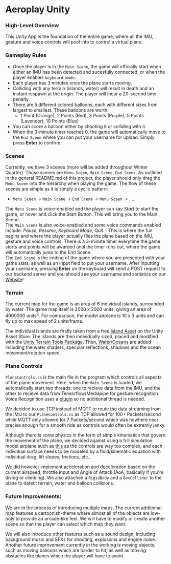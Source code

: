 # Aeroplay Unity
### High-Level Overview

This Unity App is the foundation of the entire game, where all the IMU, gesture and voice controls will pool into to control a virtual plane. 

### Gameplay Rules
- Once the player is in the `Main Scene`, the game will officially start when either an IMU has been detected and sucesfully connected, or when the player enables `keyboard mode`.
- Each player has 3 minutes once the plane starts moving.
- Colliding with any terrain (islands, water) will result in death and an instant respawn at the origin. The player will incur a 20-second time penalty.
- There are 5 different colored balloons, each with different sizes from largest to smallest. These balloons are worth: 
  - 1 Point (Orange), 2 Points (Red), 3 Points (Purple), 5 Points (Lavender), 10 Points (Blue)
- You can score a balloon either by shooting it or colliding with it.
- When the 3-minute timer reaches 0, the game will automatically move to the `End Scene` where you can put your username for upload. Simply press **Enter** to confirm. 

### Scenes
Currently, we have 3 scenes (more will be added throughout Winter Quarter). Those scenes are `Menu Sceen`,  `Main Scene`,  `End Scene`. As outlined in the general README.md of this project, the player should only drag the `Menu Sceen` into the hierarchy when playing the game. The flow of these scenes are simple as it is simply a cyclic pattern: <br>
 - `Menu Sceen` -> `Main Scene` -> `End Scene` -> `Menu Sceen`  -> .....

The `Menu Scene` is voice-enabled and the player can say *Start* to start the game, or hover and click the Start Button. This will bring you to the Main Scene.<br>
The `Main Scene` is also voice-enabled and some voice commands enabled include: *Pause*, *Resume*, *Keyboard Mode*, *Quit*... This is where the fun begins and where the player actually flies the plane based on the IMU, gesture and voice controls. There is a 3-minute timer everytime the game starts and points will be awarded until the timer runs out, where the game will automatically jump to the End Scene. <br>
The `End Scene` is the ending of the game where you are presented with your game stats, as well as an input field to put your username. After inputting your username, pressing **Enter** on the keyboard will send a POST request to our backend server and you should see your username and statistics on our [Website](aeroplay.online)!


### Terrain 
The current map for the game is an area of 6 individual islands, surrounded by water. The game map itself is 2000 x 2000 units, giving an area of 4000000 units<sup>2</sup>. For comparison, the model airplane is 10 x 3 units and can fly up to max speed of 2 units/frame.

The individual islands are firstly taken from a free [Island Asset](https://assetstore.unity.com/packages/3d/environments/landscapes/free-island-collection-104753) on the Unity Asset Store. The islands are then individually sized, placed and modified with the [Unity Terrain Tools Package](https://docs.unity3d.com/Manual/terrain-Tools.html). Then, [Water/Oceans](https://assetstore.unity.com/packages/vfx/shaders/nvjob-water-shaders-v2-x-149916) are added including the water shaders, specular reflections, shadows and the ocean movement/rotation speed. 

### Plane Controls
`PlaneControls.cs` is the main file in the program which controls all aspects of the plane movement. Here, when the `Main Scene` is loaded, we automatically start two threads: one to recieve data from the IMU, and the other to recieve data from Tensorflow/Mediapipe for gesture recognition. Voice Recognition uses a [plugin](https://github.com/oshoham/UnityGoogleStreamingSpeechToText) so no additional thread is needed. 

We decided to use TCP instead of MQTT to route the data streaming from the IMU to our `PlaneControls.cs` as TCP allowed for 100+ Packets/second while MQTT only allowed for 7 Packets/second which was nowhere near precise enough for a smooth ride as controls would often be extremly janky.

Although there is some physics in the form of simple kinematics that govern the movement of the plane, we decided against using a full simulation model airplane such as [this](https://github.com/gasgiant/Aircraft-Physics) as the controls are way too complex, and each individual surface needs to be modeled by a fluid/kinematic equation with individual drag, lift slopes, frictions, etc...  <br>

We did however implement acceleration and deceleration based on the current airspeed, throttle input and Angle of Attack (AoA, basically if you're diving or climbing). We also attached a `RigidBody` and a `BoxCollider` to the plane to detect terrain, water and balloon collisions. 


### Future Improvements:
We are in the process of introducing multiple maps. The current additional map features a cartoonish-theme where almost all of the objects are low-poly to provide an arcade-like feel. We will have to modify or create another scene so that the player can select which map they want. 

We will also introduce other features such as a sound design, including background music and SFXs for shooting, explosions and engine noise. Another future improvement currently in the working is moving objects, such as moving balloons which are harder to hit, as well as moving obstacles like planes which the player will have to avoid. 
